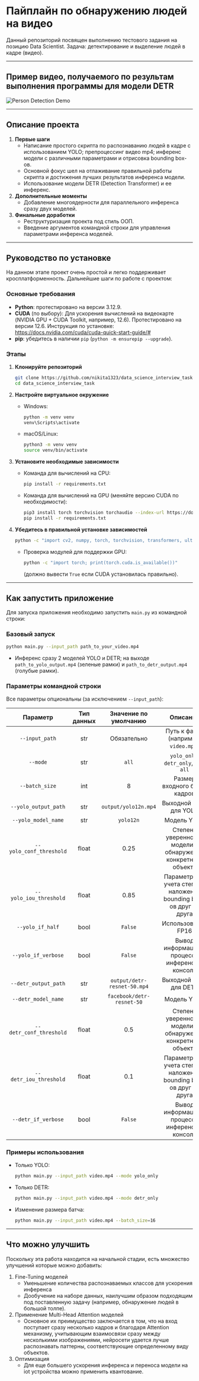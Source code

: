 # Пайплайн по обнаружению людей на видео

Данный репозиторий посвящен выполнению тестового задания на позицию Data Scientist. Задача: детектирование и выделение людей в кадре (видео).

---

## Пример видео, получаемого по результам выполнения программы для модели DETR

![Person Detection Demo](assets/demo_detr-resnet-50.gif)

---

## Описание проекта

1. **Первые шаги**
   - Написание простого скрипта по распознаванию людей в кадре с использованием YOLO; препроцессинг видео mp4; инференс модели с различными параметрами и отрисовка bounding box-ов.
   - Основной фокус шел на отлаживание правильной работы скрипта и достижения лучших результатов инференса модели.
   - Использование модели DETR (Detection Transformer) и ее инференс.
2. **Дополнительные моменты**
   - Добавление многоядерности для параллельного инференса сразу двух моделей.
3. **Финальные доработки**
   - Реструктуризация проекта под стиль ООП.
   - Введение аргументов командной строки для управления параметрами инференса моделей.

---

## Руководство по установке

На данном этапе проект очень простой и легко поддерживает кросплатформенность. Дальнейшие шаги по работе с проектом:

### Основные требования

- **Python**: протестировано на версии 3.12.9.
- **CUDA** (по выбору): Для ускорения вычислений на видеокарте (NVIDIA GPU + CUDA Toolkit, например, 12.6). Протестировано на версии 12.6. Инструкция по установке: <https://docs.nvidia.com/cuda/cuda-quick-start-guide/#>
- **pip**: убедитесь в наличии `pip` (`python -m ensurepip --upgrade`).

### Этапы

1. **Клонируйте репозиторий**  

   ```bash
   git clone https://github.com/nikita1323/data_science_interview_task.git
   cd data_science_interview_task
   ```

2. **Настройте виртуальное окружение**
   - Windows:

     ```bash
     python -m venv venv
     venv\Scripts\activate
     ```

   - macOS/Linux:

     ```bash
     python3 -m venv venv
     source venv/bin/activate
     ```

3. **Установите необходимые зависимости**
   - Команда для вычислений на CPU:

     ```bash
     pip install -r requirements.txt
     ```

   - Команда для вычислений на GPU (меняйте версию CUDA по необходимости):

     ```bash
     pip3 install torch torchvision torchaudio --index-url https://download.pytorch.org/whl/cu126
     pip install -r requirements.txt
     ```

4. **Убедитесь в правильной установке зависимостей**

   ```bash
   python -c "import cv2, numpy, torch, torchvision, transformers, ultralytics; print('Ready to roll!')"
   ```

   - Проверка модулей для поддержки GPU:

     ```bash
     python -c "import torch; print(torch.cuda.is_available())"
     ```

     (должно вывести `True` если CUDA установилась правильно).

---

## Как запустить приложение

Для запуска приложения необходимо запустить `main.py` из командной строки:

### Базовый запуск

```bash
python main.py --input_path path_to_your_video.mp4
```

- Инференс сразу 2 моделей YOLO и DETR; на выходе `path_to_yolo_output.mp4` (зеленые рамки) и `path_to_detr_output.mp4` (голубые рамки).

### Параметры командной строки

Все параметры опциональны (за исключением  `--input_path`):

|        Параметр         | Тип данных |    Значение по умолчанию    |                              Описание                              |
| :---------------------: | :--------: | :-------------------------: | :----------------------------------------------------------------: |
|     `--input_path`      |    str     |         Обязательно         |                Путь к файлу (например, `video.mp4`)                |
|        `--mode`         |    str     |            `all`            |                `yolo_only`, `detr_only`, или `all`                 |
|     `--batch_size`      |    int     |              8              |                    Размер входного батча кадров                    |
|  `--yolo_output_path`   |    str     |    `output/yolo12n.mp4`     |                       Выходной файл для YOLO                       |
|   `--yolo_model_name`   |    str     |          `yolo12n`          |                            Модель YOLO                             |
| `--yolo_conf_threshold` |   float    |            0.25             |    Степень уверенности модели в обнаружении конкретного объекта    |
| `--yolo_iou_threshold`  |   float    |            0.85             | Параметр для учета степени наложения bounding box-ов друг на друга |
|    `--yolo_if_half`     |    bool    |           `False`           |                         Использование FP16                         |
|   `--yolo_if_verbose`   |    bool    |           `False`           |          Вывод информации в процессе инференса в консоль           |
|  `--detr_output_path`   |    str     | `output/detr-resnet-50.mp4` |                       Выходной файл для DETR                       |
|   `--detr_model_name`   |    str     |  `facebook/detr-resnet-50`  |                            Модель YOLO                             |
| `--detr_conf_threshold` |   float    |             0.5             |    Степень уверенности модели в обнаружении конкретного объекта    |
| `--detr_iou_threshold`  |   float    |             0.1             | Параметр для учета степени наложения bounding box-ов друг на друга |
|   `--detr_if_verbose`   |    bool    |           `False`           |          Вывод информации в процессе инференса в консоль           |

### Примеры использования

- Только YOLO:

  ```bash
  python main.py --input_path video.mp4 --mode yolo_only
  ```

- Только DETR:

  ```bash
  python main.py --input_path video.mp4 --mode detr_only
  ```

- Изменение размера батча:

  ```bash
  python main.py --input_path video.mp4 --batch_size=16
  ```

---

## Что можно улучшить

Поскольку эта работа находится на начальной стадии, есть множество улучшений которые можно добавить:

1. Fine-Tuning моделей
   - Уменьшение количества распознаваемых классов для ускорения инференса
   - Дообучение на наборе данных, наилучшим образом подходящим под поставленную задачу (например, обнаружение людей в большой толпе).
2. Применение Multi-Head Attention моделей
   - Основное их преимущество заключается в том, что на вход поступает сразу несколько кадров и благодаря Attention механизму, учитывающим взаимосвязи сразу между несколькими изображениями, нейросети удается лучше распознавать паттерны, соответствующие определенному виду объектов.
3. Оптимизация
   - Для еще большего ускорения инференса и переноса модели на iot устройства можно применить квантование.
